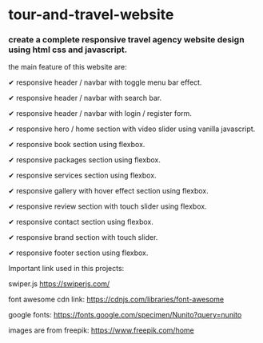 # tour-and-travel-website

### create a complete responsive travel agency website design using html css and javascript.

the main feature of this website are:

✔ responsive header / navbar with toggle menu bar effect.

✔ responsive header / navbar with search bar.

✔ responsive header / navbar with login / register form.

✔ responsive hero / home section with video slider using vanilla javascript.

✔ responsive book section using flexbox.

✔ responsive packages section using flexbox.

✔ responsive services section using flexbox.

✔ responsive gallery with hover effect section using flexbox.

✔ responsive review section with touch slider using flexbox.

✔ responsive contact section using flexbox.

✔ responsive brand section with touch slider.

✔ responsive footer section using flexbox.


Important link used in this projects:

swiper.js
https://swiperjs.com/

font awesome cdn link:
https://cdnjs.com/libraries/font-awesome

google fonts:
https://fonts.google.com/specimen/Nunito?query=nunito

images are from freepik:
https://www.freepik.com/home
